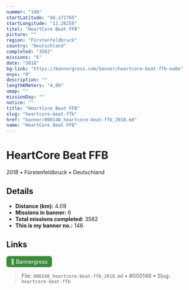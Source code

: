 ```yaml
---
nummer: "148"
startLatitude: "48.171765"
startLongitude: "11.26258"
titel: "HeartCore Beat FFB"
picture: ""
region: "Fürstenfeldbruck"
country: "Deutschland"
completed: "3582"
missions: "6"
date: "2018"
bg-link: "https://bannergress.com/banner/heartcore-beat-ffb-ea0e"
onyx: "0"
description: ""
lengthKMeters: "4,09"
umap: ""
missionDay: ""
notice: ""
title: "HeartCore Beat FFB"
slug: "heartcore-beat-ffb"
href: "banner/000148_heartcore-beat-ffb_2018.md"
name: "HeartCore Beat FFB"
---
```

# HeartCore Beat FFB

*2018* • Fürstenfeldbruck • Deutschland





## Details
- **Distance (km):** 4.09
- **Missions in banner:** 6
- **Total missions completed:** 3582
- **This is my banner no.:** 148





## Links
<a href="https://bannergress.com/banner/heartcore-beat-ffb-ea0e" target="_blank" style="display:inline-block;margin-right:8px;padding:6px 12px;background:#3c8b3c;color:#fff;text-decoration:none;border-radius:6px;">🔗 Bannergress</a>



> File: `000148_heartcore-beat-ffb_2018.md` • #000148 • Slug: `heartcore-beat-ffb`
